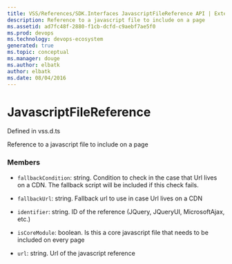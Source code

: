 ```yaml
---
title: VSS/References/SDK.Interfaces JavascriptFileReference API | Extensions for Visual Studio Team Services
description: Reference to a javascript file to include on a page
ms.assetid: ad7fc48f-2880-f1cb-dcfd-c9aebf7ae5f0
ms.prod: devops
ms.technology: devops-ecosystem
generated: true
ms.topic: conceptual
ms.manager: douge
ms.author: elbatk
author: elbatk
ms.date: 08/04/2016
---
```


# JavascriptFileReference

Defined in vss.d.ts


Reference to a javascript file to include on a page 

### Members

* `fallbackCondition`: string. Condition to check in the case that Url lives on a CDN. The fallback script will be included if this check fails.

* `fallbackUrl`: string. Fallback url to use in case Url lives on a CDN

* `identifier`: string. ID of the reference (JQuery, JQueryUI, MicrosoftAjax, etc.)

* `isCoreModule`: boolean. Is this a core javascript file that needs to be included on every page

* `url`: string. Url of the javascript reference

